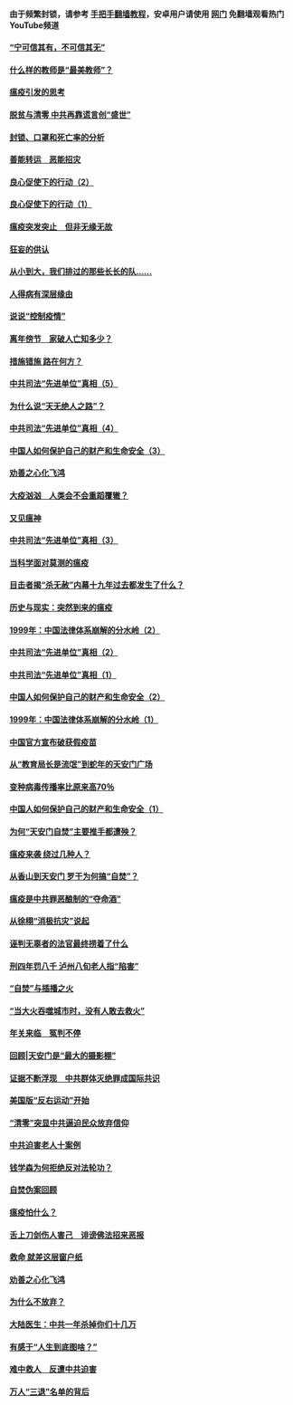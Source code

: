 #### 由于频繁封锁，请参考 [手把手翻墙教程](https://github.com/gfw-breaker/guides/wiki/)，安卓用户请使用 [网门](https://github.com/gfw-breaker/nogfw/blob/master/dl.md?t=03100700) 免翻墙观看热门YouTube频道 

#### [“宁可信其有，不可信其无”](../pages/19/421691.md?t=03100700) 

#### [什么样的教师是“最美教师”？](../pages/19/421755.md?t=03100700) 

#### [瘟疫引发的思考](../pages/19/421594.md?t=03100700) 

#### [脱贫与清零 中共再靠谎言创“盛世”](../pages/19/421590.md?t=03100700) 

#### [封锁、口罩和死亡率的分析](../pages/19/421495.md?t=03100700) 

#### [善能转运　恶能招灾](../pages/19/421334.md?t=03100700) 

#### [良心促使下的行动（2）](../pages/19/421361.md?t=03100700) 

#### [良心促使下的行动（1）](../pages/19/421302.md?t=03100700) 

#### [瘟疫突发突止　但非无缘无故](../pages/19/421281.md?t=03100700) 

#### [狂妄的供认](../pages/19/421199.md?t=03100700) 

#### [从小到大，我们排过的那些长长的队……](../pages/19/421243.md?t=03100700) 

#### [人得病有深层缘由](../pages/19/420864.md?t=03100700) 

#### [说说“控制疫情”](../pages/19/420831.md?t=03100700) 

#### [离年傍节　家破人亡知多少？](../pages/19/420563.md?t=03100700) 

#### [措施错施  路在何方？](../pages/19/420076.md?t=03100700) 

#### [中共司法“先进单位”真相（5）](../pages/19/419453.md?t=03100700) 

#### [为什么说“天无绝人之路”？](../pages/19/419618.md?t=03100700) 

#### [中共司法“先进单位”真相（4）](../pages/19/419452.md?t=03100700) 

#### [中国人如何保护自己的财产和生命安全（3）](../pages/19/419405.md?t=03100700) 

#### [劝善之心化飞鸿](../pages/19/418758.md?t=03100700) 

#### [大疫汹汹　人类会不会重蹈覆辙？](../pages/19/419691.md?t=03100700) 

#### [又见瘟神](../pages/19/419225.md?t=03100700) 

#### [中共司法“先进单位”真相（3）](../pages/19/419451.md?t=03100700) 

#### [当科学面对莫测的瘟疫](../pages/19/419625.md?t=03100700) 

#### [目击者揭“杀无赦”内幕十九年过去都发生了什么？](../pages/19/419617.md?t=03100700) 

#### [历史与现实：突然到来的瘟疫](../pages/19/419619.md?t=03100700) 

#### [1999年：中国法律体系崩解的分水岭（2）](../pages/19/419455.md?t=03100700) 

#### [中共司法“先进单位”真相（2）](../pages/19/419450.md?t=03100700) 

#### [中共司法“先进单位”真相（1）](../pages/19/419449.md?t=03100700) 

#### [中国人如何保护自己的财产和生命安全（2）](../pages/19/419404.md?t=03100700) 

#### [1999年：中国法律体系崩解的分水岭（1）](../pages/19/419454.md?t=03100700) 

#### [中国官方宣布破获假疫苗](../pages/19/419504.md?t=03100700) 

#### [从“教育局长是流氓”到蛇年的天安门广场](../pages/19/419470.md?t=03100700) 

#### [变种病毒传播率比原来高70％](../pages/19/419456.md?t=03100700) 

#### [中国人如何保护自己的财产和生命安全（1）](../pages/19/419403.md?t=03100700) 

#### [为何“天安门自焚”主要推手都遭殃？](../pages/19/419348.md?t=03100700) 

#### [瘟疫来袭 绕过几种人？](../pages/19/419349.md?t=03100700) 

#### [从香山到天安门 罗干为何搞“自焚”？](../pages/19/419270.md?t=03100700) 

#### [瘟疫是中共罪恶酿制的“夺命酒”](../pages/19/419223.md?t=03100700) 

#### [从徐栩“消极抗灾”说起](../pages/19/419224.md?t=03100700) 

#### [诬判无辜者的法官最终捞着了什么](../pages/19/419268.md?t=03100700) 

#### [刑四年罚八千 泸州八旬老人指“陷害”](../pages/19/419232.md?t=03100700) 

#### [“自焚”与插播之火](../pages/19/419226.md?t=03100700) 

#### [“当大火吞噬城市时，没有人敢去救火”](../pages/19/419077.md?t=03100700) 

#### [年关来临　冤判不停](../pages/19/419093.md?t=03100700) 

#### [回顾|天安门是“最大的摄影棚”](../pages/19/380866.md?t=03100700) 

#### [证据不断浮现　中共群体灭绝罪成国际共识](../pages/19/419031.md?t=03100700) 

#### [美国版“反右运动”开始](../pages/19/419030.md?t=03100700) 

#### [“清零”突显中共逼迫民众放弃信仰](../pages/19/418995.md?t=03100700) 

#### [中共迫害老人十案例](../pages/19/418831.md?t=03100700) 

#### [钱学森为何拒绝反对法轮功？](../pages/19/418905.md?t=03100700) 

#### [自焚伪案回顾](../pages/19/418799.md?t=03100700) 

#### [瘟疫怕什么？](../pages/19/418800.md?t=03100700) 

#### [舌上刀剑伤人害己　诽谤佛法招来恶报](../pages/19/418731.md?t=03100700) 

#### [救命 就差这层窗户纸](../pages/19/418706.md?t=03100700) 

#### [劝善之心化飞鸿](../pages/19/416766.md?t=03100700) 

#### [为什么不放弃？](../pages/19/418691.md?t=03100700) 

#### [大陆医生：中共一年杀掉你们十几万](../pages/19/418670.md?t=03100700) 

#### [有感于“人生到底图啥？”](../pages/19/418624.md?t=03100700) 

#### [难中救人　反遭中共迫害](../pages/19/418414.md?t=03100700) 

#### [万人“三退”名单的背后](../pages/19/418505.md?t=03100700) 

